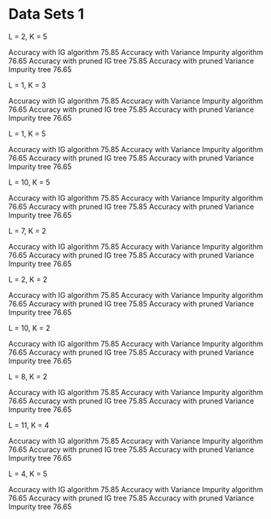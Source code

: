 # Data Sets 1

L = 2, K = 5

Accuracy with IG algorithm 75.85
Accuracy with Variance Impurity algorithm 76.65
Accuracy with pruned IG tree 75.85
Accuracy with pruned Variance Impurity tree 76.65


L = 1, K = 3

Accuracy with IG algorithm 75.85
Accuracy with Variance Impurity algorithm 76.65
Accuracy with pruned IG tree 75.85
Accuracy with pruned Variance Impurity tree 76.65


L = 1, K = 5

Accuracy with IG algorithm 75.85
Accuracy with Variance Impurity algorithm 76.65
Accuracy with pruned IG tree 75.85
Accuracy with pruned Variance Impurity tree 76.65

L = 10, K = 5

Accuracy with IG algorithm 75.85
Accuracy with Variance Impurity algorithm 76.65
Accuracy with pruned IG tree 75.85
Accuracy with pruned Variance Impurity tree 76.65

L = 7, K = 2

Accuracy with IG algorithm 75.85
Accuracy with Variance Impurity algorithm 76.65
Accuracy with pruned IG tree 75.85
Accuracy with pruned Variance Impurity tree 76.65

L = 2, K = 2

Accuracy with IG algorithm 75.85
Accuracy with Variance Impurity algorithm 76.65
Accuracy with pruned IG tree 75.85
Accuracy with pruned Variance Impurity tree 76.65

L = 10, K = 2

Accuracy with IG algorithm 75.85
Accuracy with Variance Impurity algorithm 76.65
Accuracy with pruned IG tree 75.85
Accuracy with pruned Variance Impurity tree 76.65

L = 8, K = 2

Accuracy with IG algorithm 75.85
Accuracy with Variance Impurity algorithm 76.65
Accuracy with pruned IG tree 75.85
Accuracy with pruned Variance Impurity tree 76.65

L = 11, K = 4

Accuracy with IG algorithm 75.85
Accuracy with Variance Impurity algorithm 76.65
Accuracy with pruned IG tree 75.85
Accuracy with pruned Variance Impurity tree 76.65

L = 4, K = 5

Accuracy with IG algorithm 75.85
Accuracy with Variance Impurity algorithm 76.65
Accuracy with pruned IG tree 75.85
Accuracy with pruned Variance Impurity tree 76.65